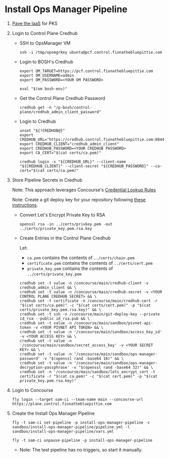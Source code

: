 #   Install Ops Manager Pipeline

1.  [Pave the IaaS](../../terraform/README.md) for PKS

1.  Login to Control Plane Credhub

    *   SSH to OpsManager VM
        ```
        ssh -i /tmp/opsmgrkey ubuntu@pcf.control.fionathebluepittie.com
        ```

    *   Login to BOSH's Credhub
        ```
        export OM_TARGET=https://pcf.control.fionathebluepittie.com
        export OM_USERNAME=admin
        export OM_PASSWORD=<YOUR OM PASSWORD>

        eval "$(om bosh-env)"
        ```

    *   Get the Control Plane Credhub Password
        ```
        credhub get -n "/p-bosh/control-plane/credhub_admin_client_password"
        ```

    *   Login to Credhub
        ```
        unset "${!CREDHUB@}"
        export CREDHUB_URL="https://credhub.control.fionathebluepittie.com:8844"
        export CREDHUB_CLIENT="credhub_admin_client"
        export CREDHUB_PASSWORD=<YOUR CREDHUB PASSWORD>
        export CA_CERT="$(cat certs/ca.pem)"

        credhub login -s "${CREDHUB_URL}" --client-name "${CREDHUB_CLIENT}" --client-secret "${CREDHUB_PASSWORD}" --ca-cert="$(cat certs/ca.pem)"
        ```

1.  Store Pipeline Secrets in Credhub

    Note: This approach leverages Concourse's [Credential Lookup Rules](https://concourse-ci.org/credhub-credential-manager.html#credential-lookup-rules)

    Note: Create a git deploy key for your repository following [these instructions](https://developer.github.com/v3/guides/managing-deploy-keys/#deploy-keys).

    *   Convert Let's Encrypt Private Key to RSA
        ```
        openssl rsa -in ../certs/privkey.pem -out ../certs/private_key.pem.rsa.key
        ```

    *   Create Entries in the Control Plane Credhub

        Let:
        * `ca.pem` contains the contents of `../certs/chain.pem`
        * `certificate.pem` contains the contents of `../certs/cert.pem`
        * `private_key.pem` contains the contents of `../certs/private_key.pem`

        ```
        credhub set -t value -n /concourse/main/credhub-client -v credhub_admin_client && \
        credhub set -t value -n /concourse/main/credhub-secret -v <YOUR CONTROL PLANE CREDHUB SECRET> && \
        credhub set -t certificate -n /concourse/main/credhub-cert -r "$(cat certs/ca.pem)" -c "$(cat certs/cert.pem)" -p "$(cat certs/private_key.pem.rsa.key)" && \
        credhub set -t ssh -n /concourse/main/git-deploy-key --private id_rsa --public id_rsa.pub && \
        credhub set -t value -n /concourse/main/sandbox/pivnet-api-token -v <YOUR PIVNET API TOKEN> && \
        credhub set -t value -n '/concourse/main/sandbox/access_key_id' -v <YOUR ACCESS KEY> && \
        credhub set -t value -n '/concourse/main/sandbox/secret_access_key' -v <YOUR SECRET KEY> && \
        credhub set -t value -n '/concourse/main/sandbox/ops-manager-password' -v "$(openssl rand -base64 16)" && \
        credhub set -t value -n '/concourse/main/sandbox/ops-manager-decryption-passphrase' -v "$(openssl rand -base64 32)" && \
        credhub set -n '/concourse/main/sandbox/lets_encrypt_cert -t certificate -r "$(cat ca.pem)" -c "$(cat cert.pem)" -p "$(cat private_key.pem.rsa.key)"
        ```

1.  Login to Concourse
    ```
    fly login --target sam-ci --team-name main --concourse-url https://plane.control.fionathebluepittie.com
    ````

1.  Create the Install Ops Manager Pipeline
    ```
    fly -t sam-ci set-pipeline -p install-ops-manager-pipeline -c sandbox/install-ops-manager-pipeline/pipeline.yml -l sandbox/install-ops-manager-pipeline/vars.yml

    fly -t sam-ci unpause-pipeline -p install-ops-manager-pipeline
    ```
    * Note: The test pipeline has no triggers, so start it manually.